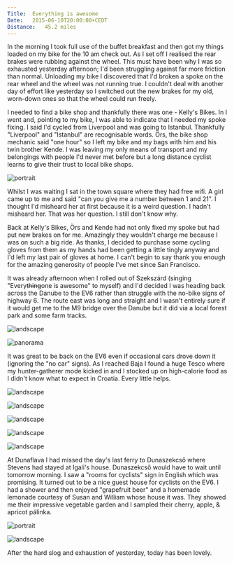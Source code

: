 ```yaml
---
Title:	Everything is awesome
Date:	2015-06-10T20:00:00+CEDT
Distance:	45.2 miles
---
```


In the morning I took full use of the buffet breakfast and then got my things loaded on my bike for the 10 am check out. As I set off I realised the rear brakes were rubbing against the wheel. This must have been why I was so exhausted yesterday afternoon; I'd been struggling against far more friction than normal. Unloading my bike I discovered that I'd broken a spoke on the rear wheel and the wheel was not running true. I couldn't deal with another day of effort like yesterday so I switched out the new brakes for my old, worn-down ones so that the wheel could run freely. 

I needed to find a bike shop and thankfully there was one - Kelly's Bikes. In I went and, pointing to my bike, I was able to indicate that I needed my spoke fixing. I said I'd cycled from Liverpool and was going to Istanbul. Thankfully "Liverpool" and "Istanbul" are recognisable words. &Ouml;rs, the bike shop mechanic said "one hour" so I left my bike and my bags with him and his twin brother Kende. I was leaving my only means of transport and my belongings with people I'd never met before but a long distance cyclist learns to give their trust to local bike shops.

![portrait](https://farm1.staticflickr.com/535/19457559881_e9b447d53a_z_d.jpg "&Ouml;rs and Kende")

Whilst I was waiting I sat in the town square where they had free wifi. A girl came up to me and said "can you give me a number between 1 and 21". I thought I'd misheard her at first because it is a weird question. I hadn't misheard her. That was her question. I still don't know why.

Back at Kelly's Bikes, &Ouml;rs and Kende had not only fixed my spoke but had put new brakes on for me. Amazingly they wouldn't charge me because I was on such a big ride. As thanks, I decided to purchase some cycling gloves from them as my hands had been getting a little tingly anyway and I'd left my last pair of gloves at home. I can't begin to say thank you enough for the amazing generosity of people I've met since San Francisco.

It was already afternoon when I rolled out of Szeksz&aacute;rd (singing "Every~~thing~~one is awesome" to myself) and I'd decided I was heading back across the Danube to the EV6 rather than struggle with the no-bike signs of highway 6. The route east was long and straight and I wasn't entirely sure if it would get me to the M9 bridge over the Danube but it did via a local forest park and some farm tracks.

![landscape](https://farm1.staticflickr.com/547/19265761038_bac795ed71_z_d.jpg "Natural bike parking")

![panorama](https://pbs.twimg.com/media/CHOpFiIWMAAJ_r1.jpg:large "Corn. Corn. Corn. It is like being back in the US mid west.")

It was great to be back on the EV6 even if occasional cars drove down it (ignoring the "no car" signs). As I reached Baja I found a huge Tesco where my hunter-gatherer mode kicked in and I stocked up on high-calorie food as I didn't know what to expect in Croatia. Every little helps.

![landscape](https://farm1.staticflickr.com/479/19447024252_d9c34a61d9_z_d.jpg "Cycling on the EV6 - I put my camera on a post and used the 10 second timer")

![landscape](https://farm1.staticflickr.com/435/19447031872_905823cb07_z_d.jpg "A cycling club out on a ride near Baja")

![landscape](https://farm1.staticflickr.com/278/19457621611_e372e7f8cf_z_d.jpg "EV6")

![landscape](https://farm4.staticflickr.com/3668/19267217369_e65206d481_z_d.jpg "Village")

![landscape](https://farm1.staticflickr.com/365/19447055892_e196e58111_z_d.jpg "Fisherman")

At Dunaflava I had missed the day's last ferry to Dunaszekcs&#337; where Stevens had stayed at Igali's house. Dunaszekcs&#337; would have to wait until tomorrow morning. I saw a "rooms for cyclists" sign in English which was promising. It turned out to be a nice guest house for cyclists on the EV6. I had a shower and then enjoyed "grapefruit beer" and a homemade lemonade courtesy of Susan and William whose house it was. They showed me their impressive vegetable garden and I sampled their cherry, apple, & apricot p&aacute;linka.

![portrait](https://pbs.twimg.com/media/CHOp6GmWQAArIDI.jpg "Susan and Willam")

![landscape](https://pbs.twimg.com/media/CHOp7QlWQAEDOXo.jpg "Firey p&aacute;linka")

After the hard slog and exhaustion of yesterday, today has been lovely.